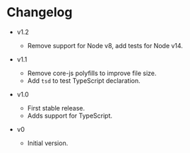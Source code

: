 
# Changelog

- v1.2
  - Remove support for Node v8, add tests for Node v14.

- v1.1
  - Remove core-js polyfills to improve file size.
  - Add `tsd` to test TypeScript declaration.

- v1.0
  - First stable release.
  - Adds support for TypeScript.

- v0
  - Initial version.
